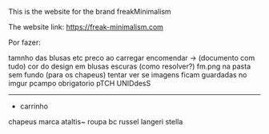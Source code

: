 This is the website for the brand freakMinimalism

The website link: https://freak-minimalism.com







Por fazer:

tamnho das blusas etc
preco ao carregar encomendar -> (documento com tudo)
cor do design em blusas escuras (como resolver?)
fm.png na pasta sem fundo (para os chapeus)
tentar ver se imagens ficam guardadas no imgur
pcampo obrigatorio pTCH UNIDdesS

------------------------------------------

- carrinho

chapeus marca ataltis~
roupa bc russel 
langeri stella